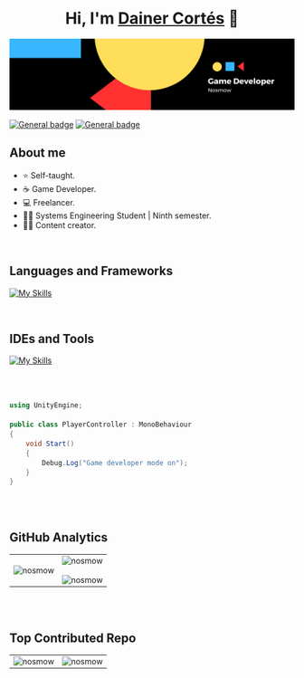 <div align="center">
<h1 align="center">Hi, I'm <a href="https://www.linkedin.com/in/dainercortes/">Dainer Cortés</a> 👋</h1>
</div>
<img src="https://github.com/nosmow/nosmow/blob/main/img/_001.png?raw=true"/>

<!-- [![General badge](https://img.shields.io/badge/Portfolio-FFFFFF?style=for-the-badge&logo=badge&logoColor=black)](https://nosmow.com/)-->
 [![General badge](https://img.shields.io/badge/LinkedIn-0077B5?style=for-the-badge&logo=linkedin&logoColor=white)](https://www.linkedin.com/in/dainercortes/)
 [![General badge](https://img.shields.io/badge/Discord-7289da?style=for-the-badge&logo=discord&logoColor=white)](https://discord.com/users/_nosmow)

## About me

- ⭐ Self-taught.
- ☕ Game Developer.
- 💻 Freelancer.
- 🧑‍🎓 Systems Engineering Student | Ninth semester.
- 🧑‍🏫 Content creator.
<br>

## Languages and Frameworks

[![My Skills](https://skillicons.dev/icons?i=cs,dotnet,java,mysql)](https://skillicons.dev)

<br/>

## IDEs and Tools

[![My Skills](https://skillicons.dev/icons?i=unity,visualstudio,vscode,idea,git,github)](https://skillicons.dev)

<br/>
<br/>

```csharp
using UnityEngine;

public class PlayerController : MonoBehaviour
{
	void Start() 
	{
		Debug.Log("Game developer mode on");
	}
}
```

<br/>                                                                         
</div>
<br>

## GitHub Analytics

<table align="center" width="100%">
<tr border="none">
 <td width="50%" align="center">
  <img src="https://github-readme-stats.anuraghazra1.vercel.app/api/top-langs/?username=nosmow&theme=react&hide_border=false&no-bg=true&no-frame=true&langs_count=20" alt="nosmow"/>
 </td>
<td width="50%" align="center">
  <img src="https://github-readme-stats.vercel.app/api?username=nosmow&theme=react&show_icons=true&count_private=true" alt="nosmow"/>
  <br></br>
  <img src="https://github-readme-streak-stats.herokuapp.com/?user=nosmow&theme=react&hide_border=false" alt="nosmow"/> 
</td>
</tr>
</table>

<br></br>

 ## Top Contributed Repo

<table align="center" width="100%">
<tr border="none">
 <td width="50%" align="center">
  <img src="https://github-contributor-stats.vercel.app/api?username=nosmow&limit=5&theme=react&combine_all_yearly_contributions=true" alt="nosmow"/>   
 </td>
 <td width="50%" align="center">
  <img width="50%" src="https://user-images.githubusercontent.com/74038190/216656977-ef584e23-480a-4d1c-8c3f-7d045910ddc9.gif" alt="nosmow"/>
 </td>
</tr>
</table>
